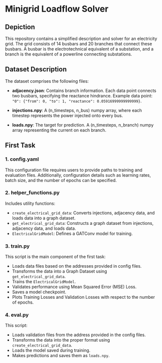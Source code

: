 # Minigrid Loadflow Solver

## Depiction

This repository contains a simplified description and solver for an electricity grid. The grid consists of 14 busbars and 20 branches that connect these busbars. A busbar is the electrotechnical equivalent of a substation, and a branch is the equivalent of a powerline connecting substations.

## Dataset Description

The dataset comprises the following files:

- **adjacency.json**: Contains branch information. Each data point connects two busbars, specifying the reactance hindrance.
  Example data point: `"0": {"from": 0, "to": 1, "reactance": 0.05916999999999999}`.

- **injections.npy**: A (n_timesteps, n_bus) numpy array, where each timestep represents the power injected onto every bus.

- **loads.npy**: The target for prediction. A (n_timesteps, n_branch) numpy array representing the current on each branch.

## First Task

### 1. config.yaml

This configuration file requires users to provide paths to training and evaluation files. Additionally, configuration details such as learning rates, batch size, and the number of epochs can be specified.

### 2. helper_functions.py

Includes utility functions:
- `create_electrical_grid_data`: Converts injections, adjacency data, and loads data into a graph dataset.
- `get_electrical_grid_data`: Constructs a graph dataset from injections, adjacency data, and loads data.
- `ElectricalGridModel`: Defines a GATConv model for training.

### 3. train.py

This script is the main component of the first task:
- Loads data files based on the addresses provided in config files.
- Transforms the data into a Graph Dataset using `get_electrical_grid_data`.
- Trains the `ElectricalGridModel`.
- Validates performance using Mean Squared Error (MSE) Loss.
- Saves a model checkpoint.
- Plots Training Losses and Validation Losses with respect to the number of epochs.

### 4. eval.py

This script:
- Loads validation files from the address provided in the config files.
- Transforms the data into the proper format using `create_electrical_grid_data`.
- Loads the model saved during training.
- Makes predictions and saves them as `loads.npy`.
